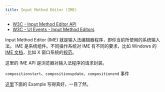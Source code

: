 ```yaml
---
title: Input Method Editor (IME)
---
```



- [W3C - Input Method Editor API](https://www.w3.org/TR/ime-api/)
- [W3C - UI Events - Input Method Editors](https://www.w3.org/TR/uievents/#keys-IME)

Input Method Editor (IME) 就是输入法编辑器程序，即你当前所使用的系统输入法。
IME 是系统组件。不同操作系统对 IME 有不同的要求，比如 Windows 的 [IME 文档](https://docs.microsoft.com/zh-cn/windows/apps/design/input/input-method-editors)，比如 X 窗口系统的[规范](https://www.x.org/releases/X11R7.7/doc/libX11/libX11/libX11.html#Input_Methods)。

这里的 IME API 是浏览器对输入法程序的请求封装。

`compositionstart`、`compositionupdate`、`compositionend` 事件

[这里](https://www.w3.org/TR/uievents/#keys-IME)下面的 Example 写得真好，一目了然。
